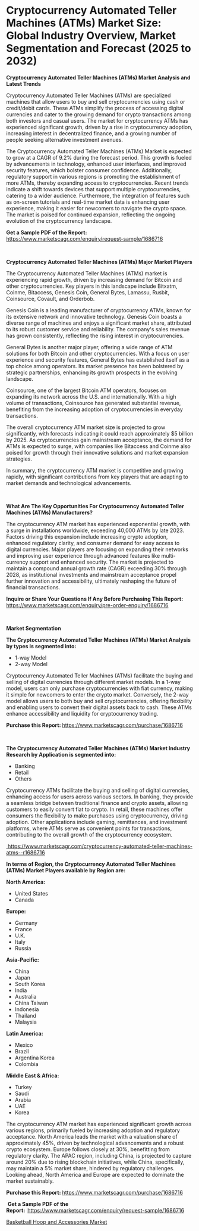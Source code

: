 <p><h1>Cryptocurrency Automated Teller Machines (ATMs) Market Size: Global Industry Overview, Market Segmentation and Forecast (2025 to 2032)</h1></p><p><strong>Cryptocurrency Automated Teller Machines (ATMs) Market Analysis and Latest Trends</strong></p>
<p><p>Cryptocurrency Automated Teller Machines (ATMs) are specialized machines that allow users to buy and sell cryptocurrencies using cash or credit/debit cards. These ATMs simplify the process of accessing digital currencies and cater to the growing demand for crypto transactions among both investors and casual users. The market for cryptocurrency ATMs has experienced significant growth, driven by a rise in cryptocurrency adoption, increasing interest in decentralized finance, and a growing number of people seeking alternative investment avenues.</p><p>The Cryptocurrency Automated Teller Machines (ATMs) Market is expected to grow at a CAGR of 9.2% during the forecast period. This growth is fueled by advancements in technology, enhanced user interfaces, and improved security features, which bolster consumer confidence. Additionally, regulatory support in various regions is promoting the establishment of more ATMs, thereby expanding access to cryptocurrencies. Recent trends indicate a shift towards devices that support multiple cryptocurrencies, catering to a wider audience. Furthermore, the integration of features such as on-screen tutorials and real-time market data is enhancing user experience, making it easier for newcomers to navigate the crypto space. The market is poised for continued expansion, reflecting the ongoing evolution of the cryptocurrency landscape.</p></p>
<p><strong>Get a Sample PDF of the Report:&nbsp;</strong> <a href="https://www.marketscagr.com/enquiry/request-sample/1686716?utm_campaign=3344&utm_medium=2&utm_source=Github&utm_content=ia&utm_term=26032025&utm_id=cryptocurrency-automated-teller-machines-atms">https://www.marketscagr.com/enquiry/request-sample/1686716</a></p>
<p>&nbsp;</p>
<p><strong>Cryptocurrency Automated Teller Machines (ATMs) Major Market Players</strong></p>
<p><p>The Cryptocurrency Automated Teller Machines (ATMs) market is experiencing rapid growth, driven by increasing demand for Bitcoin and other cryptocurrencies. Key players in this landscape include Bitxatm, Coinme, Bitaccess, Genesis Coin, General Bytes, Lamassu, Rusbit, Coinsource, Covault, and Orderbob.</p><p>Genesis Coin is a leading manufacturer of cryptocurrency ATMs, known for its extensive network and innovative technology. Genesis Coin boasts a diverse range of machines and enjoys a significant market share, attributed to its robust customer service and reliability. The company's sales revenue has grown consistently, reflecting the rising interest in cryptocurrencies.</p><p>General Bytes is another major player, offering a wide range of ATM solutions for both Bitcoin and other cryptocurrencies. With a focus on user experience and security features, General Bytes has established itself as a top choice among operators. Its market presence has been bolstered by strategic partnerships, enhancing its growth prospects in the evolving landscape.</p><p>Coinsource, one of the largest Bitcoin ATM operators, focuses on expanding its network across the U.S. and internationally. With a high volume of transactions, Coinsource has generated substantial revenue, benefiting from the increasing adoption of cryptocurrencies in everyday transactions.</p><p>The overall cryptocurrency ATM market size is projected to grow significantly, with forecasts indicating it could reach approximately $5 billion by 2025. As cryptocurrencies gain mainstream acceptance, the demand for ATMs is expected to surge, with companies like Bitaccess and Coinme also poised for growth through their innovative solutions and market expansion strategies.</p><p>In summary, the cryptocurrency ATM market is competitive and growing rapidly, with significant contributions from key players that are adapting to market demands and technological advancements.</p></p>
<p>&nbsp;</p>
<p><strong>What Are The Key Opportunities For Cryptocurrency Automated Teller Machines (ATMs) Manufacturers?</strong></p>
<p><p>The cryptocurrency ATM market has experienced exponential growth, with a surge in installations worldwide, exceeding 40,000 ATMs by late 2023. Factors driving this expansion include increasing crypto adoption, enhanced regulatory clarity, and consumer demand for easy access to digital currencies. Major players are focusing on expanding their networks and improving user experience through advanced features like multi-currency support and enhanced security. The market is projected to maintain a compound annual growth rate (CAGR) exceeding 30% through 2028, as institutional investments and mainstream acceptance propel further innovation and accessibility, ultimately reshaping the future of financial transactions.</p></p>
<p><strong>Inquire or Share Your Questions If Any Before Purchasing This Report:</strong> <a href="https://www.marketscagr.com/enquiry/pre-order-enquiry/1686716?utm_campaign=3344&utm_medium=2&utm_source=Github&utm_content=ia&utm_term=26032025&utm_id=cryptocurrency-automated-teller-machines-atms">https://www.marketscagr.com/enquiry/pre-order-enquiry/1686716</a></p>
<p>&nbsp;</p>
<p><strong>Market Segmentation</strong></p>
<p><strong>The Cryptocurrency Automated Teller Machines (ATMs) Market Analysis by types is segmented into:</strong></p>
<p><ul><li>1-way Model</li><li>2-way Model</li></ul></p>
<p><p>Cryptocurrency Automated Teller Machines (ATMs) facilitate the buying and selling of digital currencies through different market models. In a 1-way model, users can only purchase cryptocurrencies with fiat currency, making it simple for newcomers to enter the crypto market. Conversely, the 2-way model allows users to both buy and sell cryptocurrencies, offering flexibility and enabling users to convert their digital assets back to cash. These ATMs enhance accessibility and liquidity for cryptocurrency trading.</p></p>
<p><strong>Purchase this Report:&nbsp;</strong><a href="https://www.marketscagr.com/purchase/1686716?utm_campaign=3344&utm_medium=2&utm_source=Github&utm_content=ia&utm_term=26032025&utm_id=cryptocurrency-automated-teller-machines-atms">https://www.marketscagr.com/purchase/1686716</a></p>
<p>&nbsp;</p>
<p><strong>The Cryptocurrency Automated Teller Machines (ATMs) Market Industry Research by Application is segmented into:</strong></p>
<p><ul><li>Banking</li><li>Retail</li><li>Others</li></ul></p>
<p><p>Cryptocurrency ATMs facilitate the buying and selling of digital currencies, enhancing access for users across various sectors. In banking, they provide a seamless bridge between traditional finance and crypto assets, allowing customers to easily convert fiat to crypto. In retail, these machines offer consumers the flexibility to make purchases using cryptocurrency, driving adoption. Other applications include gaming, remittances, and investment platforms, where ATMs serve as convenient points for transactions, contributing to the overall growth of the cryptocurrency ecosystem.</p></p>
<p><a href="https://www.marketscagr.com/cryptocurrency-automated-teller-machines-atms--r1686716?utm_campaign=3344&utm_medium=2&utm_source=Github&utm_content=ia&utm_term=26032025&utm_id=cryptocurrency-automated-teller-machines-atms">&nbsp;https://www.marketscagr.com/cryptocurrency-automated-teller-machines-atms--r1686716</a></p>
<p><strong>In terms of Region, the Cryptocurrency Automated Teller Machines (ATMs) Market Players available by Region are:</strong></p>
<p>
    <p> <strong> North America: </strong>
        <ul>
            <li>United States</li>
            <li>Canada</li>
        </ul>
        </p> 
    <p> <strong> Europe: </strong>
        <ul>
            <li>Germany</li>
            <li>France</li>
            <li>U.K.</li>
            <li>Italy</li>
            <li>Russia</li>
        </ul>
        </p> 
    <p> <strong> Asia-Pacific: </strong>
        <ul>
            <li>China</li>
            <li>Japan</li>
            <li>South Korea</li>
            <li>India</li>
            <li>Australia</li>
            <li>China Taiwan</li>
            <li>Indonesia</li>
            <li>Thailand</li>
            <li>Malaysia</li>
        </ul>
        </p> 
    <p> <strong> Latin America: </strong>
        <ul>
            <li>Mexico</li>
            <li>Brazil</li>
            <li>Argentina Korea</li>
            <li>Colombia</li>
        </ul>
        </p> 
    <p> <strong> Middle East & Africa: </strong>
        <ul>
            <li>Turkey</li>
            <li>Saudi</li>
            <li>Arabia</li>
            <li>UAE</li>
            <li>Korea</li>
        </ul>
    </p>
    </p>
<p><p>The cryptocurrency ATM market has experienced significant growth across various regions, primarily fueled by increasing adoption and regulatory acceptance. North America leads the market with a valuation share of approximately 45%, driven by technological advancements and a robust crypto ecosystem. Europe follows closely at 30%, benefitting from regulatory clarity. The APAC region, including China, is projected to capture around 20% due to rising blockchain initiatives, while China, specifically, may maintain a 5% market share, hindered by regulatory challenges. Looking ahead, North America and Europe are expected to dominate the market sustainably.</p></p>
<p><strong>Purchase this Report: </strong><a href="https://www.marketscagr.com/purchase/1686716?utm_campaign=3344&utm_medium=2&utm_source=Github&utm_content=ia&utm_term=26032025&utm_id=cryptocurrency-automated-teller-machines-atms">https://www.marketscagr.com/purchase/1686716</a></p>
<p>&nbsp;<strong>Get a Sample PDF of the Report:&nbsp;&nbsp;</strong><a href="https://www.marketscagr.com/enquiry/request-sample/1686716?utm_campaign=3344&utm_medium=2&utm_source=Github&utm_content=ia&utm_term=26032025&utm_id=cryptocurrency-automated-teller-machines-atms">https://www.marketscagr.com/enquiry/request-sample/1686716</a></p>
<p><strong></strong></p>
<p><p><a href="https://github.com/merkinedry7b/Market-Research-Report-List-1/blob/main/basketball-hoop-and-accessories-market.md?utm_campaign=3344&utm_medium=2&utm_source=Github&utm_content=ia&utm_term=26032025&utm_id=cryptocurrency-automated-teller-machines-atms">Basketball Hoop and Accessories Market</a></p></p>